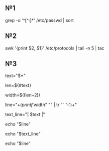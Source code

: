 ## №1
grep -o '^[^:]*' /etc/passwd | sort

## №2
awk '{print $2, $1}' /etc/protocols | tail -n 5 | tac

## №3
text="$*"

len=${#text}

width=$((len+2))

line="+$(printf '%*s' "$width" "" | tr ' ' '-')+"

text_line="| $text |"

 
echo "$line"

echo "$text_line"

echo "$line"


